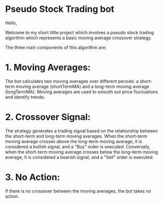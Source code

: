 # Pseudo Stock Trading bot

Hello,

Welcome to my short little project which involves a pseudo stock trading algorithm which represents a basic moving average crossover strategy.

The three main components of this algorithm are:

# 1. Moving Averages:

The bot calculates two moving averages over different periods: a short-term moving average (shortTermMA) and a long-term moving average (longTermMA).
Moving averages are used to smooth out price fluctuations and identify trends.

# 2. Crossover Signal:

The strategy generates a trading signal based on the relationship between the short-term and long-term moving averages.
When the short-term moving average crosses above the long-term moving average, it is considered a bullish signal, and a "Buy" order is executed.
Conversely, when the short-term moving average crosses below the long-term moving average, it is considered a bearish signal, and a "Sell" order is executed.

# 3. No Action:

If there is no crossover between the moving averages, the bot takes no action.
